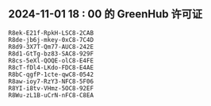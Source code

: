 ## 2024-11-01 18 : 00 的 GreenHub 许可证
```
R8ek-E21f-RpkH-LSC8-2CAB
R8de-jb6j-mkey-0xC8-7C4D
R8d9-3X7T-Qm77-AUC8-242E
R8d1-GtTg-bz83-SAC8-929F
R8cs-5eXl-QOQE-olC8-E4FE
R8cT-fDl4-LKdo-FDC8-E4AE
R8bC-qgfP-1cte-qwC8-0542
R8aw-ioy7-RzY3-NFC8-5F06
R8YI-i8tv-VHmz-5OC8-92EF
R8Wu-zL1B-uCrN-nFC8-C8EA
```
